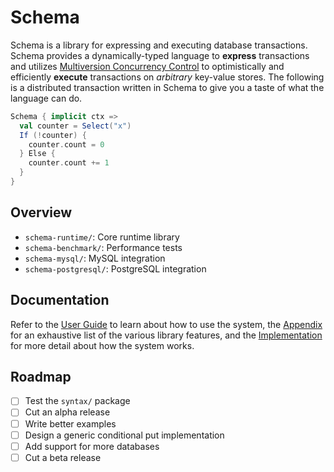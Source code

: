 # Schema
Schema is a library for expressing and executing database transactions. Schema provides a dynamically-typed language to **express** transactions and utilizes [Multiversion Concurrency Control](https://en.wikipedia.org/wiki/Multiversion_concurrency_control) to optimistically and efficiently **execute** transactions on *arbitrary* key-value stores. The following is a distributed transaction written in Schema to give you a taste of what the language can do.

```scala
Schema { implicit ctx =>
  val counter = Select("x")
  If (!counter) {
    counter.count = 0
  } Else {
    counter.count += 1
  }
}
```

## Overview
- ```schema-runtime/```: Core runtime library
- ```schema-benchmark/```: Performance tests
- ```schema-mysql/```: MySQL integration
- ```schema-postgresql/```: PostgreSQL integration

## Documentation
Refer to the [User Guide](https://github.com/ashwin153/schema/wiki/User-Guide) to learn about how to use the system, the [Appendix](https://github.com/ashwin153/schema/wiki/Appendix) for an exhaustive list of the various library features, and the [Implementation](https://github.com/ashwin153/schema/wiki/Implementation) for more detail about how the system works.

## Roadmap
- [ ] Test the ```syntax/``` package
- [ ] Cut an alpha release
- [ ] Write better examples
- [ ] Design a generic conditional put implementation
- [ ] Add support for more databases
- [ ] Cut a beta release
